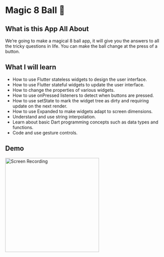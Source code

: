 # Magic 8 Ball 🎱

## What is this App All About

We’re going to make a magical 8 ball app, it will give you the answers to all the tricky questions in life. You can make the ball change at the press of a button. 


## What I will learn

- How to use Flutter stateless widgets to design the user interface.
- How to use Flutter stateful widgets to update the user interface.
- How to change the properties of various widgets.
- How to use onPressed listeners to detect when buttons are pressed.
- How to use setState to mark the widget tree as dirty and requiring update on the next render.
- How to use Expanded to make widgets adapt to screen dimensions.
- Understand and use string interpolation.
- Learn about basic Dart programming concepts such as data types and functions.
- Code and use gesture controls.


## Demo

<img src="Demo/Screen%20Recording.gif" alt="Screen Recording" width="300"/>